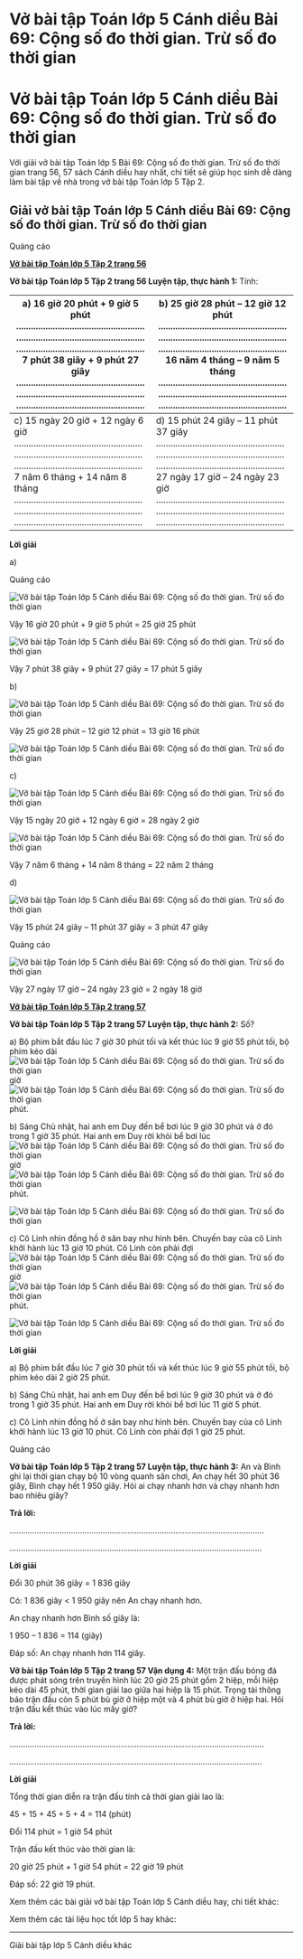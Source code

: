 # Vở bài tập Toán lớp 5 Cánh diều Bài 69: Cộng số đo thời gian. Trừ số đo thời gian

# Vở bài tập Toán lớp 5 Cánh diều Bài 69: Cộng số đo thời gian. Trừ số đo thời gian

Với giải vở bài tập Toán lớp 5 Bài 69: Cộng số đo thời gian. Trừ số đo thời gian trang 56, 57 sách Cánh diều hay nhất, chi tiết sẽ giúp học sinh dễ dàng làm bài tập về nhà trong vở bài tập Toán lớp 5 Tập 2.

## Giải vở bài tập Toán lớp 5 Cánh diều Bài 69: Cộng số đo thời gian. Trừ số đo thời gian

Quảng cáo

[**Vở bài tập Toán lớp 5 Tập 2 trang 56**](https://vietjack.com/vbt-toan-5-cd/vbt-toan-lop-5-tap-2-trang-56.jsp)

**Vở bài tập Toán lớp 5 Tập 2 trang 56 Luyện tập, thực hành 1:** Tính:

a) 16 giờ 20 phút + 9 giờ 5 phút ..................................................... ..................................................... ..................................................... 7 phút 38 giây + 9 phút 27 giây ..................................................... ..................................................... ..................................................... |  b) 25 giờ 28 phút – 12 giờ 12 phút ..................................................... ..................................................... ..................................................... 16 năm 4 tháng – 9 năm 5 tháng ..................................................... ..................................................... .....................................................  
---|---  
c) 15 ngày 20 giờ + 12 ngày 6 giờ ..................................................... ..................................................... ..................................................... 7 năm 6 tháng + 14 năm 8 tháng ..................................................... ..................................................... ..................................................... |  d) 15 phút 24 giây – 11 phút 37 giây ..................................................... ..................................................... ..................................................... 27 ngày 17 giờ – 24 ngày 23 giờ ..................................................... ..................................................... .....................................................  
  
**Lời giải**

a) 

Quảng cáo

![Vở bài tập Toán lớp 5 Cánh diều Bài 69: Cộng số đo thời gian. Trừ số đo thời gian](https://vietjack.com/vbt-toan-5-cd/images/bai-69-cong-so-do-thoi-gian-tru-so-do-thoi-gian.PNG)

Vậy 16 giờ 20 phút + 9 giờ 5 phút = 25 giờ 25 phút 

![Vở bài tập Toán lớp 5 Cánh diều Bài 69: Cộng số đo thời gian. Trừ số đo thời gian](https://vietjack.com/vbt-toan-5-cd/images/bai-69-cong-so-do-thoi-gian-tru-so-do-thoi-gian-a.PNG)

Vậy 7 phút 38 giây + 9 phút 27 giây = 17 phút 5 giây 

b) 

![Vở bài tập Toán lớp 5 Cánh diều Bài 69: Cộng số đo thời gian. Trừ số đo thời gian](https://vietjack.com/vbt-toan-5-cd/images/bai-69-cong-so-do-thoi-gian-tru-so-do-thoi-gian-1a.PNG)

Vậy 25 giờ 28 phút – 12 giờ 12 phút = 13 giờ 16 phút

![Vở bài tập Toán lớp 5 Cánh diều Bài 69: Cộng số đo thời gian. Trừ số đo thời gian](https://vietjack.com/vbt-toan-5-cd/images/bai-69-cong-so-do-thoi-gian-tru-so-do-thoi-gian-2.PNG)

c) 

![Vở bài tập Toán lớp 5 Cánh diều Bài 69: Cộng số đo thời gian. Trừ số đo thời gian](https://vietjack.com/vbt-toan-5-cd/images/bai-69-cong-so-do-thoi-gian-tru-so-do-thoi-gian-2a.PNG)

Vậy 15 ngày 20 giờ + 12 ngày 6 giờ = 28 ngày 2 giờ 

![Vở bài tập Toán lớp 5 Cánh diều Bài 69: Cộng số đo thời gian. Trừ số đo thời gian](https://vietjack.com/vbt-toan-5-cd/images/bai-69-cong-so-do-thoi-gian-tru-so-do-thoi-gian-b.PNG)

Vậy 7 năm 6 tháng + 14 năm 8 tháng = 22 năm 2 tháng 

d) 

![Vở bài tập Toán lớp 5 Cánh diều Bài 69: Cộng số đo thời gian. Trừ số đo thời gian](https://vietjack.com/vbt-toan-5-cd/images/bai-69-cong-so-do-thoi-gian-tru-so-do-thoi-gian-1b.PNG)

Vậy 15 phút 24 giây – 11 phút 37 giây = 3 phút 47 giây

Quảng cáo

![Vở bài tập Toán lớp 5 Cánh diều Bài 69: Cộng số đo thời gian. Trừ số đo thời gian](https://vietjack.com/vbt-toan-5-cd/images/bai-69-cong-so-do-thoi-gian-tru-so-do-thoi-gian-2c.PNG)

Vậy 27 ngày 17 giờ – 24 ngày 23 giờ = 2 ngày 18 giờ

[**Vở bài tập Toán lớp 5 Tập 2 trang 57**](https://vietjack.com/vbt-toan-5-cd/vbt-toan-lop-5-tap-2-trang-57.jsp)

**Vở bài tập Toán lớp 5 Tập 2 trang 57 Luyện tập, thực hành 2:** Số?

a) Bộ phim bắt đầu lúc 7 giờ 30 phút tối và kết thúc lúc 9 giờ 55 phút tối, bộ phim kéo dài ![Vở bài tập Toán lớp 5 Cánh diều Bài 69: Cộng số đo thời gian. Trừ số đo thời gian](https://vietjack.com/vbt-toan-5-cd/images/bai-69-cong-so-do-thoi-gian-tru-so-do-thoi-gian-c.PNG) giờ ![Vở bài tập Toán lớp 5 Cánh diều Bài 69: Cộng số đo thời gian. Trừ số đo thời gian](https://vietjack.com/vbt-toan-5-cd/images/bai-69-cong-so-do-thoi-gian-tru-so-do-thoi-gian-c.PNG) phút.

b) Sáng Chủ nhật, hai anh em Duy đến bể bơi lúc 9 giờ 30 phút và ở đó trong 1 giờ 35 phút. Hai anh em Duy rời khỏi bể bơi lúc ![Vở bài tập Toán lớp 5 Cánh diều Bài 69: Cộng số đo thời gian. Trừ số đo thời gian](https://vietjack.com/vbt-toan-5-cd/images/bai-69-cong-so-do-thoi-gian-tru-so-do-thoi-gian-c.PNG) giờ ![Vở bài tập Toán lớp 5 Cánh diều Bài 69: Cộng số đo thời gian. Trừ số đo thời gian](https://vietjack.com/vbt-toan-5-cd/images/bai-69-cong-so-do-thoi-gian-tru-so-do-thoi-gian-c.PNG) phút.

![Vở bài tập Toán lớp 5 Cánh diều Bài 69: Cộng số đo thời gian. Trừ số đo thời gian](https://vietjack.com/vbt-toan-5-cd/images/bai-69-cong-so-do-thoi-gian-tru-so-do-thoi-gian-d.PNG)

c) Cô Linh nhìn đồng hồ ở sân bay như hình bên. Chuyến bay của cô Linh khởi hành lúc 13 giờ 10 phút. Cô Linh còn phải đợi ![Vở bài tập Toán lớp 5 Cánh diều Bài 69: Cộng số đo thời gian. Trừ số đo thời gian](https://vietjack.com/vbt-toan-5-cd/images/bai-69-cong-so-do-thoi-gian-tru-so-do-thoi-gian-c.PNG) giờ ![Vở bài tập Toán lớp 5 Cánh diều Bài 69: Cộng số đo thời gian. Trừ số đo thời gian](https://vietjack.com/vbt-toan-5-cd/images/bai-69-cong-so-do-thoi-gian-tru-so-do-thoi-gian-c.PNG) phút.

![Vở bài tập Toán lớp 5 Cánh diều Bài 69: Cộng số đo thời gian. Trừ số đo thời gian](https://vietjack.com/vbt-toan-5-cd/images/bai-69-cong-so-do-thoi-gian-tru-so-do-thoi-gian-1d.PNG)

**Lời giải**

a) Bộ phim bắt đầu lúc 7 giờ 30 phút tối và kết thúc lúc 9 giờ 55 phút tối, bộ phim kéo dài 2 giờ 25 phút.

b) Sáng Chủ nhật, hai anh em Duy đến bể bơi lúc 9 giờ 30 phút và ở đó trong 1 giờ 35 phút. Hai anh em Duy rời khỏi bể bơi lúc 11 giờ 5 phút.

c) Cô Linh nhìn đồng hồ ở sân bay như hình bên. Chuyến bay của cô Linh khởi hành lúc 13 giờ 10 phút. Cô Linh còn phải đợi 1 giờ 25 phút.

Quảng cáo

**Vở bài tập Toán lớp 5 Tập 2 trang 57 Luyện tập, thực hành 3:** An và Bình ghi lại thời gian chạy bộ 10 vòng quanh sân chơi, An chạy hết 30 phút 36 giây, Bình chạy hết 1 950 giây. Hỏi ai chạy nhanh hơn và chạy nhanh hơn bao nhiêu giây?

**Trả lời:**

................................................................................................................

...............................................................................................................

**Lời giải**

Đổi 30 phút 36 giây = 1 836 giây

Có: 1 836 giây < 1 950 giây nên An chạy nhanh hơn.

An chạy nhanh hơn Bình số giây là:

1 950 – 1 836 = 114 (giây)

Đáp số: An chạy nhanh hơn 114 giây.

**Vở bài tập Toán lớp 5 Tập 2 trang 57 Vận dụng 4:** Một trận đấu bóng đá được phát sóng trên truyền hình lúc 20 giờ 25 phút gồm 2 hiệp, mỗi hiệp kéo dài 45 phút, thời gian giải lao giữa hai hiệp là 15 phút. Trọng tài thông báo trận đấu còn 5 phút bù giờ ở hiệp một và 4 phút bù giờ ở hiệp hai. Hỏi trận đấu kết thúc vào lúc mấy giờ?

**Trả lời:**

................................................................................................................

...............................................................................................................

**Lời giải**

Tổng thời gian diễn ra trận đấu tính cả thời gian giải lao là:

45 + 15 + 45 + 5 + 4 = 114 (phút)

Đổi 114 phút = 1 giờ 54 phút

Trận đấu kết thúc vào thời gian là:

20 giờ 25 phút + 1 giờ 54 phút = 22 giờ 19 phút

Đáp số: 22 giờ 19 phút.

Xem thêm các bài giải vở bài tập Toán lớp 5 Cánh diều hay, chi tiết khác:

Xem thêm các tài liệu học tốt lớp 5 hay khác:

* * *

Giải bài tập lớp 5 Cánh diều khác
